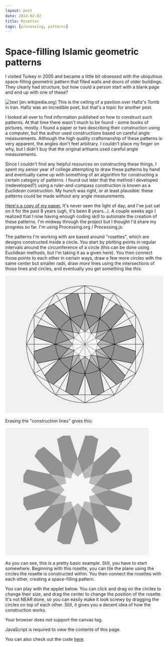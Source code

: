 ```yaml
---
layout: post
date: 2014-02-02
title: Rosettes
tags: [processing, patterns]
---
```


# Space-filling Islamic geometric patterns

I visited Turkey in 2005 and became a little bit obsessed with the ubiquitous space-filling geometric pattern that filled walls and doors of older buildings.  They clearly had structure, but how could a person start with a blank page and end up with one of these?  

![text](https://upload.wikimedia.org/wikipedia/commons/thumb/6/60/Roof_hafez_tomb.jpg/640px-Roof_hafez_tomb.jpg "Ceiling of Hafiz's Tomb")
[en.wikipedia.org] 
This is the ceiling of a pavilion over Hafiz's Tomb in Iran. Hafiz was an incredible poet, but that's a topic for another post.

I looked all over to find information published on how to construct such patterns. At that time there wasn't much to be found - some books of pictures, mostly. I found a paper or two describing their construction using a computer, but the author used constructions based on careful angle measurements. Although the high quality craftsmanship of these patterns is very apparent, the angles don't feel arbitrary. I couldn't place my finger on why, but I didn't buy that the original artisans used careful angle measurements.

Since I couldn't find any helpful resources on constructing these things, I spent my senior year of college attempting to draw these patterns by hand and eventually came up with something of an algorithm for constructing a certain category of patterns. I found out later that the method I developed (redeveloped?) using a ruler-and-compass construction is known as a *Euclidean* construction.  My hunch was right, or at least plausible: these patterns could be made without any angle measurements.   

[Here's a copy of my paper.](/assets/docs/geometric_patterns.pdf "senior thesis") It's never seen the light of day, and I've just sat on it for the past 8 years (ugh, it's been 8 years...).   A couple weeks ago I realized that I now having enough coding skill to automate the creation of these patterns.  I'm midway through the project but I thought I'd share my progress so far. I'm using Processing.org / Processing.js.  

The patterns I'm working with are based around "rosettes", which are designs constructed inside a circle. You start by plotting points in regular intervals around the circumference of a circle (this can be done using Euclidean methods, but I'm taking it as a given here).  You then connect those points to each other in certain ways, draw a few more circles with the same center but smaller radii, draw *more* lines using the intersections of those lines and circles, and eventually you get something like this:

![img](/assets/images/rosette-12-lines.png "rosette")

Erasing the "construction lines" gives this:

![img](/assets/images/rosette-12-nolines.png "rosette")

As you can see, this is a pretty basic example. Still, you have to start somewhere. Beginning with this rosette, you can tile the plane using the circles the rosette is constructed within. You then connect the rosettes with each other, creating a space-filling pattern.  

You can play with the applet below.  You can click and drag on the circles to change their size, and drag the center to change the position of the rosette.  It's not NEAR done, so you can easily make it look screwy by dragging the circles on top of each other. Still, it gives you a decent idea of how the construction works.

<script src="/processing.org/processing.js" type="text/javascript"></script>
<script type="text/javascript">
// convenience function to get the id attribute of generated sketch html element
function getProcessingSketchId () { return 'rosette'; }
</script>

<div>
	<canvas id="rosette" data-processing-sources="/processing.org/rosette.pde" 
			width="600" height="600">
		<p>Your browser does not support the canvas tag.</p>
		<!-- Note: you can put any alternative content here. -->
	</canvas>
	<noscript>
		<p>JavaScript is required to view the contents of this page.</p>
	</noscript>
</div>

You can also check out the code [here](https://github.com/tom-christie/patterns).